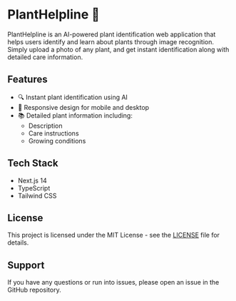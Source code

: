 # PlantHelpline 🌿

PlantHelpline is an AI-powered plant identification web application that helps users identify and learn about plants through image recognition. Simply upload a photo of any plant, and get instant identification along with detailed care information.

## Features

- 🔍 Instant plant identification using AI
- 📱 Responsive design for mobile and desktop
- 📚 Detailed plant information including:
  - Description
  - Care instructions
  - Growing conditions

## Tech Stack

- Next.js 14
- TypeScript
- Tailwind CSS

## License

This project is licensed under the MIT License - see the [LICENSE](LICENSE) file for details.

## Support

If you have any questions or run into issues, please open an issue in the GitHub repository.